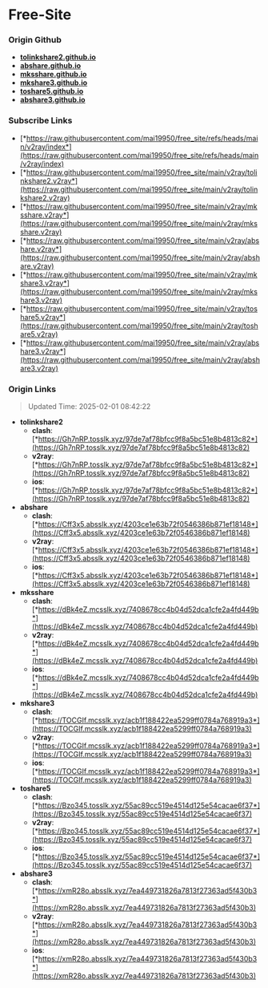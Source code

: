 # Free-Site

### Origin Github

- [**tolinkshare2.github.io**](https://github.com/tolinkshare2/tolinkshare2.github.io)
- [**abshare.github.io**](https://github.com/abshare/abshare.github.io)
- [**mksshare.github.io**](https://github.com/mksshare/mksshare.github.io)
- [**mkshare3.github.io**](https://github.com/mkshare3/mkshare3.github.io)
- [**toshare5.github.io**](https://github.com/toshare5/toshare5.github.io)
- [**abshare3.github.io**](https://github.com/abshare3/abshare3.github.io)

### Subscribe Links

- [*https://raw.githubusercontent.com/mai19950/free_site/refs/heads/main/v2ray/index*](https://raw.githubusercontent.com/mai19950/free_site/refs/heads/main/v2ray/index)
- [*https://raw.githubusercontent.com/mai19950/free_site/main/v2ray/tolinkshare2.v2ray*](https://raw.githubusercontent.com/mai19950/free_site/main/v2ray/tolinkshare2.v2ray)
- [*https://raw.githubusercontent.com/mai19950/free_site/main/v2ray/mksshare.v2ray*](https://raw.githubusercontent.com/mai19950/free_site/main/v2ray/mksshare.v2ray)
- [*https://raw.githubusercontent.com/mai19950/free_site/main/v2ray/abshare.v2ray*](https://raw.githubusercontent.com/mai19950/free_site/main/v2ray/abshare.v2ray)
- [*https://raw.githubusercontent.com/mai19950/free_site/main/v2ray/mkshare3.v2ray*](https://raw.githubusercontent.com/mai19950/free_site/main/v2ray/mkshare3.v2ray)
- [*https://raw.githubusercontent.com/mai19950/free_site/main/v2ray/toshare5.v2ray*](https://raw.githubusercontent.com/mai19950/free_site/main/v2ray/toshare5.v2ray)
- [*https://raw.githubusercontent.com/mai19950/free_site/main/v2ray/abshare3.v2ray*](https://raw.githubusercontent.com/mai19950/free_site/main/v2ray/abshare3.v2ray)

### Origin Links

> Updated Time: 2025-02-01 08:42:22

- **tolinkshare2**
  - **clash**: [*https://Gh7nRP.tosslk.xyz/97de7af78bfcc9f8a5bc51e8b4813c82*](https://Gh7nRP.tosslk.xyz/97de7af78bfcc9f8a5bc51e8b4813c82)
  - **v2ray**: [*https://Gh7nRP.tosslk.xyz/97de7af78bfcc9f8a5bc51e8b4813c82*](https://Gh7nRP.tosslk.xyz/97de7af78bfcc9f8a5bc51e8b4813c82)
  - **ios**: [*https://Gh7nRP.tosslk.xyz/97de7af78bfcc9f8a5bc51e8b4813c82*](https://Gh7nRP.tosslk.xyz/97de7af78bfcc9f8a5bc51e8b4813c82)
- **abshare**
  - **clash**: [*https://Cff3x5.absslk.xyz/4203ce1e63b72f0546386b871ef18148*](https://Cff3x5.absslk.xyz/4203ce1e63b72f0546386b871ef18148)
  - **v2ray**: [*https://Cff3x5.absslk.xyz/4203ce1e63b72f0546386b871ef18148*](https://Cff3x5.absslk.xyz/4203ce1e63b72f0546386b871ef18148)
  - **ios**: [*https://Cff3x5.absslk.xyz/4203ce1e63b72f0546386b871ef18148*](https://Cff3x5.absslk.xyz/4203ce1e63b72f0546386b871ef18148)
- **mksshare**
  - **clash**: [*https://dBk4eZ.mcsslk.xyz/7408678cc4b04d52dca1cfe2a4fd449b*](https://dBk4eZ.mcsslk.xyz/7408678cc4b04d52dca1cfe2a4fd449b)
  - **v2ray**: [*https://dBk4eZ.mcsslk.xyz/7408678cc4b04d52dca1cfe2a4fd449b*](https://dBk4eZ.mcsslk.xyz/7408678cc4b04d52dca1cfe2a4fd449b)
  - **ios**: [*https://dBk4eZ.mcsslk.xyz/7408678cc4b04d52dca1cfe2a4fd449b*](https://dBk4eZ.mcsslk.xyz/7408678cc4b04d52dca1cfe2a4fd449b)
- **mkshare3**
  - **clash**: [*https://TOCGIf.mcsslk.xyz/acb1f188422ea5299ff0784a768919a3*](https://TOCGIf.mcsslk.xyz/acb1f188422ea5299ff0784a768919a3)
  - **v2ray**: [*https://TOCGIf.mcsslk.xyz/acb1f188422ea5299ff0784a768919a3*](https://TOCGIf.mcsslk.xyz/acb1f188422ea5299ff0784a768919a3)
  - **ios**: [*https://TOCGIf.mcsslk.xyz/acb1f188422ea5299ff0784a768919a3*](https://TOCGIf.mcsslk.xyz/acb1f188422ea5299ff0784a768919a3)
- **toshare5**
  - **clash**: [*https://Bzo345.tosslk.xyz/55ac89cc519e4514d125e54cacae6f37*](https://Bzo345.tosslk.xyz/55ac89cc519e4514d125e54cacae6f37)
  - **v2ray**: [*https://Bzo345.tosslk.xyz/55ac89cc519e4514d125e54cacae6f37*](https://Bzo345.tosslk.xyz/55ac89cc519e4514d125e54cacae6f37)
  - **ios**: [*https://Bzo345.tosslk.xyz/55ac89cc519e4514d125e54cacae6f37*](https://Bzo345.tosslk.xyz/55ac89cc519e4514d125e54cacae6f37)
- **abshare3**
  - **clash**: [*https://xmR28o.absslk.xyz/7ea449731826a7813f27363ad5f430b3*](https://xmR28o.absslk.xyz/7ea449731826a7813f27363ad5f430b3)
  - **v2ray**: [*https://xmR28o.absslk.xyz/7ea449731826a7813f27363ad5f430b3*](https://xmR28o.absslk.xyz/7ea449731826a7813f27363ad5f430b3)
  - **ios**: [*https://xmR28o.absslk.xyz/7ea449731826a7813f27363ad5f430b3*](https://xmR28o.absslk.xyz/7ea449731826a7813f27363ad5f430b3)
